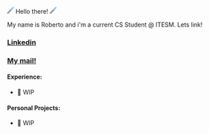 [<img src="logos-emojis/lightsaber.png" width="16"/>](logos-emojis/lightsaber.png) Hello there! [<img src="logos-emojis/lightsaber.png" width="16"/>](logos-emojis/lightsaber.png)

My name is Roberto and i'm a current CS Student @ ITESM.
Lets link!
### [Linkedin](https://www.linkedin.com/in/roberto-anwar-teigeiro-aguilar-3b681724a/)
### [My mail!](mailto:a01643652@tec.mx)


#### Experience:
- 🚧 WIP

#### Personal Projects:
- 🚧 WIP

